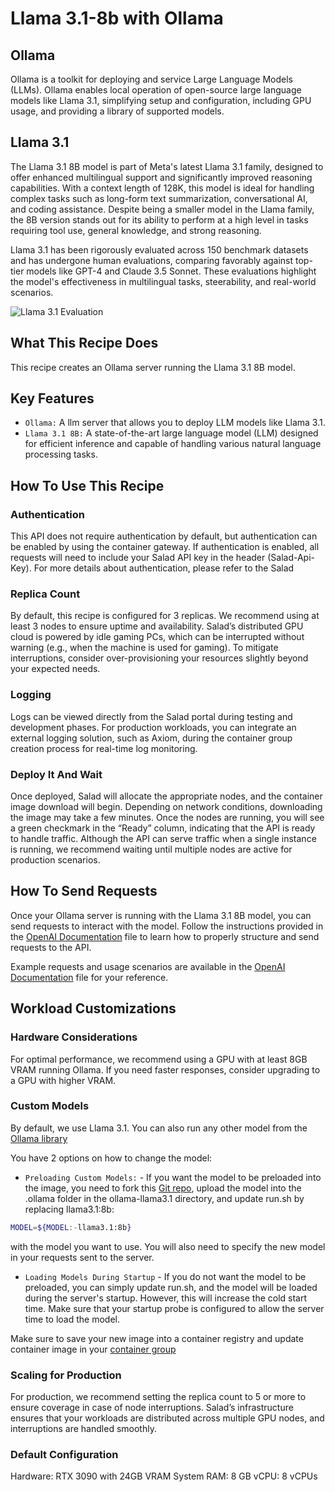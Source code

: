 # Llama 3.1-8b with Ollama

## Ollama

Ollama is a toolkit for deploying and service Large Language Models (LLMs). Ollama enables local operation of open-source large language models like Llama 3.1, simplifying setup and configuration, including GPU usage, and providing a library of supported models.

## Llama 3.1 

The Llama 3.1 8B model is part of Meta's latest Llama 3.1 family, designed to offer enhanced multilingual support and significantly improved reasoning capabilities. With a context length of 128K, this model is ideal for handling complex tasks such as long-form text summarization, conversational AI, and coding assistance. Despite being a smaller model in the Llama family, the 8B version stands out for its ability to perform at a high level in tasks requiring tool use, general knowledge, and strong reasoning.

Llama 3.1 has been rigorously evaluated across 150 benchmark datasets and has undergone human evaluations, comparing favorably against top-tier models like GPT-4 and Claude 3.5 Sonnet. These evaluations highlight the model's effectiveness in multilingual tasks, steerability, and real-world scenarios.

![Llama 3.1 Evaluation](https://ollama.com/assets/mchiang0610/mikey3.1/ad042a1c-bbc7-47de-bbbf-78a3cfc13485)


## What This Recipe Does

This recipe creates an Ollama server running the Llama 3.1 8B model.

## Key Features
- `Ollama:` A llm server that allows you to deploy LLM models like Llama 3.1.
- `Llama 3.1 8B:` A state-of-the-art large language model (LLM) designed for efficient inference and capable of handling various natural language processing tasks. 

## How To Use This Recipe


### Authentication
This API does not require authentication by default, but authentication can be enabled by using the container gateway. If authentication is enabled, all requests will need to include your Salad API key in the header (Salad-Api-Key). For more details about authentication, please refer to the Salad 

### Replica Count
By default, this recipe is configured for 3 replicas. We recommend using at least 3 nodes to ensure uptime and availability. Salad’s distributed GPU cloud is powered by idle gaming PCs, which can be interrupted without warning (e.g., when the machine is used for gaming). To mitigate interruptions, consider over-provisioning your resources slightly beyond your expected needs.

### Logging
Logs can be viewed directly from the Salad portal during testing and development phases. For production workloads, you can integrate an external logging solution, such as Axiom, during the container group creation process for real-time log monitoring.

### Deploy It And Wait
Once deployed, Salad will allocate the appropriate nodes, and the container image download will begin. Depending on network conditions, downloading the image may take a few minutes. Once the nodes are running, you will see a green checkmark in the “Ready” column, indicating that the API is ready to handle traffic. Although the API can serve traffic when a single instance is running, we recommend waiting until multiple nodes are active for production scenarios.

## How To Send Requests

Once your Ollama server is running with the Llama 3.1 8B model, you can send requests to interact with the model. Follow the instructions provided in the [OpenAI Documentation](openai.md) file to learn how to properly structure and send requests to the API.

Example requests and usage scenarios are available in the [OpenAI Documentation](openai.md) file for your reference.

## Workload Customizations

### Hardware Considerations
For optimal performance, we recommend using a GPU with at least 8GB VRAM running Ollama. If you need faster responses, consider upgrading to a GPU with higher VRAM.

### Custom Models

By default, we use Llama 3.1. You can also run any other model from the [Ollama library](https://ollama.com/library?sort=popular)

You have 2 options on how to change the model: 

- `Preloading Custom Models:` - If you want the model to be preloaded into the image, you need to fork this [Git repo](https://github.com/SaladTechnologies/salad-recipes/tree/master/src/ollama-llama3.1), upload the model into the .ollama folder in the ollama-llama3.1 directory, and update run.sh by replacing llama3.1:8b:

```bash
MODEL=${MODEL:-llama3.1:8b}
```
with the model you want to use. You will also need to specify the new model in your requests sent to the server.

- `Loading Models During Startup` - If you do not want the model to be preloaded, you can simply update run.sh, and the model will be loaded during the server's startup. However, this will increase the cold start time. Make sure that your startup probe is configured to allow the server time to load the model.

Make sure to save your new image into a container registry and update container image in your [container group](https://docs.salad.com/container-engine/containers)

### Scaling for Production
For production, we recommend setting the replica count to 5 or more to ensure coverage in case of node interruptions. Salad’s infrastructure ensures that your workloads are distributed across multiple GPU nodes, and interruptions are handled smoothly.

### Default Configuration
Hardware: RTX 3090 with 24GB VRAM
System RAM: 8 GB
vCPU: 8 vCPUs